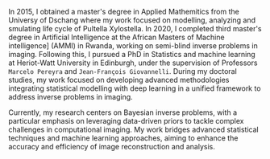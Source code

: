 
In 2015, I obtained a master's degree in Applied Mathemitics from the Universy of Dschang where my work focused on modelling, analyzing and smulating life cycle of Pultella Xylostella. In 2020, I completed third master's degree in Artificial Intelligence at the African Masters of Machine intelligence] (AMMI) in Rwanda, working on semi-blind inverse problems in imaging. Following this, I pursued a PhD in Statistics and machine learning at Heriot-Watt University in Edinburgh, under the supervision of Professors `Marcelo Pereyra` and `Jean-François Giovannelli`. During my doctoral studies, my work focused on developing advanced methodologies integrating statistical modelling with deep learning in a unified framework to address inverse problems in imaging.

Currently, my research centers on Bayesian inverse problems, with a particular emphasis on leveraging data-driven priors to tackle complex challenges in computational imaging. My work bridges advanced statistical techniques and machine learning approaches, aiming to enhance the accuracy and efficiency of image reconstruction and analysis.
